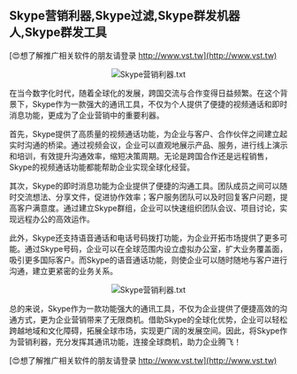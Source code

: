 ## **Skype营销利器,Skype过滤,Skype群发机器人,Skype群发工具**

[😍想了解推广相关软件的朋友请登录 http://www.vst.tw](http://www.vst.tw)

 <center><img src="https://vst.tw/MP4/tuiguang/png/1.png" alt="Skype营销利器.txt"></center>

在当今数字化时代，随着全球化的发展，跨国交流与合作变得日益频繁。在这个背景下，Skype作为一款强大的通讯工具，不仅为个人提供了便捷的视频通话和即时消息功能，更成为了企业营销中的重要利器。

首先，Skype提供了高质量的视频通话功能，为企业与客户、合作伙伴之间建立起实时沟通的桥梁。通过视频会议，企业可以直观地展示产品、服务，进行线上演示和培训，有效提升沟通效率，缩短决策周期。无论是跨国合作还是远程销售，Skype的视频通话功能都能帮助企业实现全球化经营。

其次，Skype的即时消息功能为企业提供了便捷的沟通工具。团队成员之间可以随时交流想法、分享文件，促进协作效率；客户服务团队可以及时回复客户问题，提高客户满意度。通过建立Skype群组，企业可以快速组织团队会议、项目讨论，实现远程办公的高效运作。

此外，Skype还支持语音通话和电话号码拨打功能，为企业开拓市场提供了更多可能。通过Skype号码，企业可以在全球范围内设立虚拟办公室，扩大业务覆盖面，吸引更多国际客户。而Skype的语音通话功能，则使企业可以随时随地与客户进行沟通，建立更紧密的业务关系。

 <center><img src="https://vst.tw/MP4/tuiguang/png/3.png" alt="Skype营销利器.txt"></center>

总的来说，Skype作为一款功能强大的通讯工具，不仅为企业提供了便捷高效的沟通方式，更为企业营销带来了无限商机。借助Skype的全球化优势，企业可以轻松跨越地域和文化障碍，拓展全球市场，实现更广阔的发展空间。因此，将Skype作为营销利器，充分发挥其通讯功能，连接全球商机，助力企业腾飞！

[😍想了解推广相关软件的朋友请登录 http://www.vst.tw](http://www.vst.tw)



